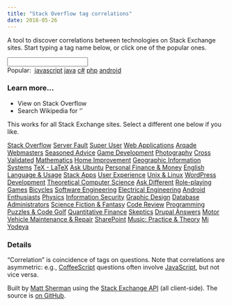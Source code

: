 ```yaml
---
title: "Stack Overflow tag correlations"
date: 2018-05-26
---
```


A tool to discover correlations between technologies on Stack Exchange sites. Start typing a tag name below, or click one of the popular ones.

<div id="form">
    <link href="/css/stack.css" rel="stylesheet">
    <link href="/css/jquery-ui.css" rel="stylesheet" />
    <input name="tag" id="tag" type="search" /><br />
    <span id="popular">
        Popular: &nbsp;<a href="#stackoverflow/javascript" class="tag">javascript</a>
        <a href="#stackoverflow/java" class="tag">java</a>
        <a href="#stackoverflow/c%23" class="tag">c#</a>
        <a href="#stackoverflow/php" class="tag">php</a>
        <a href="#stackoverflow/android" class="tag">android</a>
    </span>
</div>

<div id="tag-correlations"></div>

<div id="tag-links">
<h3>Learn more...</h3>
<p>
<ul>
    <li><a id="so" class="up-and-out" target="_blank">View <span class="tag-name tag"></span> on <span class="site-name">Stack Overflow</span></a>
    <li><a id="wikipedia" class="up-and-out" target="_blank">Search Wikipedia for ‘<span class="tag-name"></span>’</a>
</ul>
</p>
</div>

This works for all Stack Exchange sites. Select a different one below if you like.

<div id="menu">
    <a href="#stackoverflow" class="selected" style="background-image: url(https://cdn.sstatic.net/Sites/stackoverflow/img/favicon.ico);">Stack Overflow</a>
    <a href="#serverfault" style="background-image: url(https://cdn.sstatic.net/Sites/serverfault/img/favicon.ico);">Server Fault</a>
    <a href="#superuser" class="" style="background-image: url(https://cdn.sstatic.net/Sites/superuser/img/favicon.ico);">Super User</a>
    <a href="#webapps" style="background-image: url(https://cdn.sstatic.net/Sites/webapps/img/favicon.ico);">Web Applications</a>
    <a href="#gaming" style="background-image: url(https://cdn.sstatic.net/Sites/gaming/img/favicon.ico);">Arqade</a>
    <a href="#webmasters" style="background-image: url(https://cdn.sstatic.net/Sites/webmasters/img/favicon.ico);">Webmasters</a>
    <a href="#cooking" style="background-image: url(https://cdn.sstatic.net/Sites/cooking/img/favicon.ico);">Seasoned Advice</a>
    <a href="#gamedev" style="background-image: url(https://cdn.sstatic.net/Sites/gamedev/img/favicon.ico);">Game Development</a>
    <a href="#photo" style="background-image: url(https://cdn.sstatic.net/Sites/photo/img/favicon.ico);">Photography</a>
    <a href="#stats" style="background-image: url(https://cdn.sstatic.net/Sites/stats/img/favicon.ico);">Cross Validated</a>
    <a href="#math" style="background-image: url(https://cdn.sstatic.net/Sites/math/img/favicon.ico);">Mathematics</a>
    <a href="#diy" style="background-image: url(https://cdn.sstatic.net/Sites/diy/img/favicon.ico);">Home Improvement</a>
    <a href="#gis" style="background-image: url(https://cdn.sstatic.net/Sites/gis/img/favicon.ico);">Geographic Information Systems</a>
    <a href="#tex" style="background-image: url(https://cdn.sstatic.net/Sites/tex/img/favicon.ico);">TeX - LaTeX</a>
    <a href="#askubuntu" style="background-image: url(https://cdn.sstatic.net/Sites/askubuntu/img/favicon.ico);">Ask Ubuntu</a>
    <a href="#money" style="background-image: url(https://cdn.sstatic.net/Sites/money/img/favicon.ico);">Personal Finance &amp; Money</a>
    <a href="#english" style="background-image: url(https://cdn.sstatic.net/Sites/english/img/favicon.ico);">English Language &amp; Usage</a>
    <a href="#stackapps" style="background-image: url(https://cdn.sstatic.net/Sites/stackapps/img/favicon.ico);">Stack Apps</a>
    <a href="#ux" style="background-image: url(https://cdn.sstatic.net/Sites/ux/img/favicon.ico);">User Experience</a>
    <a href="#unix" style="background-image: url(https://cdn.sstatic.net/Sites/unix/img/favicon.ico);">Unix &amp; Linux</a>
    <a href="#wordpress" style="background-image: url(https://cdn.sstatic.net/Sites/wordpress/img/favicon.ico);">WordPress Development</a>
    <a href="#cstheory" style="background-image: url(https://cdn.sstatic.net/Sites/cstheory/img/favicon.ico);">Theoretical Computer Science</a>
    <a href="#apple" style="background-image: url(https://cdn.sstatic.net/Sites/apple/img/favicon.ico);">Ask Different</a>
    <a href="#rpg" style="background-image: url(https://cdn.sstatic.net/Sites/rpg/img/favicon.ico);">Role-playing Games</a>
    <a href="#bicycles" style="background-image: url(https://cdn.sstatic.net/Sites/bicycles/img/favicon.ico);">Bicycles</a>
    <a href="#softwareengineering" style="background-image: url(https://cdn.sstatic.net/Sites/softwareengineering/img/favicon.ico);">Software Engineering</a>
    <a href="#electronics" style="background-image: url(https://cdn.sstatic.net/Sites/electronics/img/favicon.ico);">Electrical Engineering</a>
    <a href="#android" style="background-image: url(https://cdn.sstatic.net/Sites/android/img/favicon.ico);">Android Enthusiasts</a>
    <a href="#physics" style="background-image: url(https://cdn.sstatic.net/Sites/physics/img/favicon.ico);">Physics</a>
    <a href="#security" style="background-image: url(https://cdn.sstatic.net/Sites/security/img/favicon.ico);">Information Security</a>
    <a href="#graphicdesign" style="background-image: url(https://cdn.sstatic.net/Sites/graphicdesign/img/favicon.ico);">Graphic Design</a>
    <a href="#dba" style="background-image: url(https://cdn.sstatic.net/Sites/dba/img/favicon.ico);">Database Administrators</a>
    <a href="#scifi" style="background-image: url(https://cdn.sstatic.net/Sites/scifi/img/favicon.ico);">Science Fiction &amp; Fantasy</a>
    <a href="#codereview" style="background-image: url(https://cdn.sstatic.net/Sites/codereview/img/favicon.ico);">Code Review</a>
    <a href="#codegolf" style="background-image: url(https://cdn.sstatic.net/Sites/codegolf/img/favicon.ico);">Programming Puzzles &amp; Code Golf</a>
    <a href="#quant" style="background-image: url(https://cdn.sstatic.net/Sites/quant/img/favicon.ico);">Quantitative Finance</a>
    <a href="#skeptics" style="background-image: url(https://cdn.sstatic.net/Sites/skeptics/img/favicon.ico);">Skeptics</a>
    <a href="#drupal" style="background-image: url(https://cdn.sstatic.net/Sites/drupal/img/favicon.ico);">Drupal Answers</a>
    <a href="#mechanics" style="background-image: url(https://cdn.sstatic.net/Sites/mechanics/img/favicon.ico);">Motor Vehicle Maintenance &amp; Repair</a>
    <a href="#sharepoint" style="background-image: url(https://cdn.sstatic.net/Sites/sharepoint/img/favicon.ico);">SharePoint</a>
    <a href="#music" style="background-image: url(https://cdn.sstatic.net/Sites/music/img/favicon.ico);">Music: Practice &amp; Theory</a>
    <a href="#judaism" style="background-image: url(https://cdn.sstatic.net/Sites/judaism/img/favicon.ico);">Mi Yodeya</a>
</div>

### Details

“Correlation” is coincidence of tags on questions. Note that correlations are asymmetric:
e.g., <a href="#stackoverflow/coffeescript">CoffeeScript</a> questions often involve <a href="#stackoverflow/javascript">JavaScript</a>, but not vice versa.

Built by <a href="http://clipperhouse.com/about/">Matt Sherman</a> using the <a href="http://api.stackexchange.com">Stack Exchange API</a> (all client-side). The source is <a href="https://github.com/clipperhouse/stack-correlation">on GitHub</a>.

<script src="https://ajax.googleapis.com/ajax/libs/jquery/3.3.1/jquery.min.js"></script>
<script src="https://ajax.googleapis.com/ajax/libs/jqueryui/1.12.1/jquery-ui.min.js"></script>
<script src="https://cdnjs.cloudflare.com/ajax/libs/mustache.js/2.3.0/mustache.min.js"></script>
<script src="/js/stack.js"></script>
<script id="correlations-tmpl" type="text/template">
    {{#correlations}}
    <div>
        <a class="tag" title="View correlations for “{{tag}}”" href="{{href}}">{{tag}}</a>
        <span class="c">{{correlation}}</span>
    </div>
    {{/correlations}}
</script>
